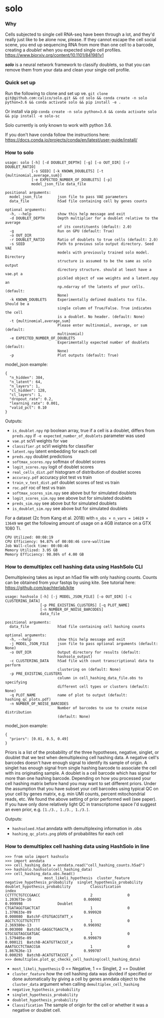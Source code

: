# solo
### Why
Cells subjected to single cell RNA-seq have been through a lot, and they'd really just like to be alone now, please. If they cannot escape the cell social scene, you end up sequencing RNA from more than one cell to a barcode, creating a *doublet* when you expected single cell profiles. https://www.biorxiv.org/content/10.1101/841981v1

**_solo_** is a neural network framework to classify doublets, so that you can remove them from your data and clean your single cell profile.

### Quick set up
Run the following to clone and set up ve.
`git clone git@github.com:calico/solo.git && cd solo && conda create -n solo python=3.6 && conda activate solo && pip install -e .`

Or install via pip
`conda create -n solo python=3.6 && conda activate solo && pip install -e solo-sc`

Solo currently is only known to work with python 3.6.

If you don't have conda follow the instructions here: https://docs.conda.io/projects/conda/en/latest/user-guide/install/

### How to solo
```
usage: solo [-h] [-d DOUBLET_DEPTH] [-g] [-o OUT_DIR] [-r DOUBLET_RATIO]
            [-s SEED] [-k KNOWN_DOUBLETS] [-t {multinomial,average,sum}]
            [-e EXPECTED_NUMBER_OF_DOUBLETS] [-p]
            model_json_file data_file

positional arguments:
  model_json_file       json file to pass VAE parameters
  data_file             h5ad file containing cell by genes counts

optional arguments:
  -h, --help            show this help message and exit
  -d DOUBLET_DEPTH      Depth multiplier for a doublet relative to the average
                        of its constituents (default: 2.0)
  -g                    Run on GPU (default: True)
  -o OUT_DIR
  -r DOUBLET_RATIO      Ratio of doublets to true cells (default: 2.0)
  -s SEED               Path to previous solo output directory. Seed VAE
                        models with previously trained solo model. Directory
                        structure is assumed to be the same as solo output
                        directory structure. should at least have a vae.pt a
                        pickled object of vae weights and a latent.npy an
                        np.ndarray of the latents of your cells. (default:
                        None)
  -k KNOWN_DOUBLETS     Experimentally defined doublets tsv file. Should be a
                        single column of True/False. True indicates the cell
                        is a doublet. No header. (default: None)
  -t {multinomial,average,sum}
                        Please enter multinomial, average, or sum (default:
                        multinomial)
  -e EXPECTED_NUMBER_OF_DOUBLETS
                        Experimentally expected number of doublets (default:
                        None)
  -p                    Plot outputs (default: True)
```

model_json example:
```
{
  "n_hidden": 384,
  "n_latent": 64,
  "n_layers": 1,
  "cl_hidden": 128,
  "cl_layers": 1,
  "dropout_rate": 0.2,
  "learning_rate": 0.001,
  "valid_pct": 0.10
}
```

Outputs:
* `is_doublet.npy`  np boolean array, true if a cell is a doublet, differs from `preds.npy` if `-e expected_number_of_doublets` parameter was used
* `vae.pt` scVI weights for vae
* `classifier.pt` scVI weights for classifier
* `latent.npy` latent embedding for each cell             
* `preds.npy` doublet predictions
* `softmax_scores.npy`	softmax of doublet scores
* `logit_scores.npy`	logit of doublet scores
* `real_cells_dist.pdf` histogram of distribution of doublet scores
*  `accuracy.pdf` accuracy plot test vs train
*  `train_v_test_dist.pdf` doublet scores of test vs train
*  `roc.pdf`	roc of test vs train
*  `softmax_scores_sim.npy` see above but for simulated doublets
*  `logit_scores_sim.npy` see above but for simulated doublets
*  `preds_sim.npy`	see above but for simulated doublets
*  `is_doublet_sim.npy` see above but for simulated doublets

For a dataset (2c from Kang et al. 2018) with `n_obs × n_vars = 14619 × 13649`
we get the following amount of usage on a 4GB instance on a GTX 1080 Ti.
```
CPU Utilized: 00:08:19
CPU Efficiency: 94.87% of 00:08:46 core-walltime
Job Wall-clock time: 00:08:46
Memory Utilized: 3.95 GB
Memory Efficiency: 98.86% of 4.00 GB
```

### How to demultiplex cell hashing data using HashSolo CLI

Demultiplexing takes as input an h5ad file with only hashing counts. Counts can be obtained from your fastqs by using kite. See tutorial here: https://github.com/pachterlab/kite

```
usage: hashsolo [-h] [-j MODEL_JSON_FILE] [-o OUT_DIR] [-c CLUSTERING_DATA]
                [-p PRE_EXISTING_CLUSTERS] [-q PLOT_NAME]
                [-n NUMBER_OF_NOISE_BARCODES]
                data_file

positional arguments:
  data_file             h5ad file containing cell hashing counts

optional arguments:
  -h, --help            show this help message and exit
  -j MODEL_JSON_FILE    json file to pass optional arguments (default: None)
  -o OUT_DIR            Output directory for results (default:
                        hashsolo_output)
  -c CLUSTERING_DATA    h5ad file with count transcriptional data to perform
                        clustering on (default: None)
  -p PRE_EXISTING_CLUSTERS
                        column in cell_hashing_data_file.obs to specifying
                        different cell types or clusters (default: None)
  -q PLOT_NAME          name of plot to output (default: hashing_qc_plots.pdf)
  -n NUMBER_OF_NOISE_BARCODES
                        Number of barcodes to use to create noise distribution
                        (default: None)
```

model_json example:
```
{
  "priors": [0.01, 0.5, 0.49]
}
```

Priors is a list of the probability of the three hypotheses, negative, singlet,
or doublet that we test when demultiplexing cell hashing data. A negative cell's barcodes
doesn't have enough signal to identify its sample of origin. A singlet has
enough signal from single hashing barcode to associate the cell with ins
originating sample. A doublet is a cell barcode which has signal for more than one hashing barcode.
Depending on how you processed your cell hashing matrix before hand you may
want to set different priors. Under the assumption that you have subset your cell
barcodes using typical QC on your cell by genes matrix, e.g. min UMI counts,
percent mitochondrial reads, etc. We found the above setting of prior performed
well (see paper). If you have only done relatively light QC in transcriptome space
 I'd suggest an even prior, e.g. `[1./3., 1./3., 1./3.]`.


Outputs:
*  `hashsoloed.h5ad` anndata with demultiplexing information in .obs
*  `hashing_qc_plots.png` plots of probabilites for each cell


### How to demultiplex cell hashing data using HashSolo in line

```
>>> from solo import hashsolo
>>> import anndata
>>> cell_hashing_data = anndata.read("cell_hashing_counts.h5ad")
>>> hashsolo.hashsolo(cell_hashing_data)
>>> cell_hashing_data.obs.head()
                  most_likeli_hypothesis  cluster_feature  negative_hypothesis_probability  singlet_hypothesis_probability  doublet_hypothesis_probability         Classification
index                                                                                                                                                                            
CCTTTCTGTCCGAACC                       2                0                     1.203673e-16                        0.000002                        0.999998                Doublet
CTGATAGGTGACTCAT                       1                0                     1.370633e-09                        0.999920                        0.000080  BatchF-GTGTGACGTATT_x
AGCTCTCGTTGTCTTT                       1                0                     2.369380e-13                        0.996992                        0.003008  BatchE-GAGGCTGAGCTA_x
GTGCGGTAGCGATGAC                       1                0                     1.579405e-09                        0.999879                        0.000121  BatchB-ACATGTTACCGT_x
AAATGCCTCTAACCGA                       1                0                     1.867626e-13                        0.999707                        0.000293  BatchB-ACATGTTACCGT_x
>>> demultiplex.plot_qc_checks_cell_hashing(cell_hashing_data)
```


* `most_likeli_hypothesis` 0 == Negative, 1 == Singlet, 2 == Doublet
* `cluster_feature` how the cell hashing data was divided if specified or done automatically by giving a cell by genes anndata object to the `cluster_data` argument when calling `demultiplex_cell_hashing`
* `negative_hypothesis_probability`  
* `singlet_hypothesis_probability`  
* `doublet_hypothesis_probability`         
* `Classification` The sample of origin for the cell or whether it was a negative or doublet cell.
